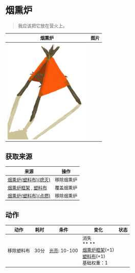 # 烟熏炉  
> 我应该把它放在营火上。  
  
  烟熏炉  |   图片   
 ----  |  ----:   
   |  <img decoding="async" src="Sprite/SmokerPlastic.png" href="a.md" style="max-width:300px;max-height:300px;">   
  
## 获取来源  
来源  |  操作  
----  |  ----  
[烟熏炉(塑料布)(熄灭)](SmokerExtinguishedPlastic.md)  |  移除烟熏炉  
[烟熏炉框架](SmokerFrame.md) , [塑料布](PlasticSheet.md)  |  覆盖烟熏炉  
[烟熏炉(塑料布)(点燃)](SmokerPlastic.md)  |  移除烟熏炉  
## 动作  
动作  |  耗时  |  条件  |  变化  |  状态  
----  |  ----  |  ----  |  ----  |  ----  
移除塑料布<br>  |  30分  |  [光亮](Light.md): 10-100  |  消失<br>**  **<br>  [烟熏炉框架](SmokerFrame.md)(+1)<br>  [塑料布](PlasticSheet.md)(+1)<br>基础权重：1<br>  |    
